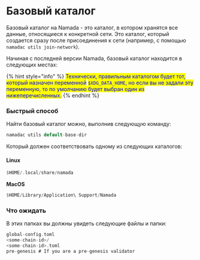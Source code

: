 # Базовый каталог

Базовый каталог на Namada - это каталог, в котором хранятся все данные, относящиеся к конкретной сети. Это каталог, который создается сразу после присоединения к сети (например, с помощью `namadac utils join-network`).

Начиная с последней версии Namada, базовый каталог находится в следующих местах:

{% hint style="info" %}
<mark style="color:blue;">Технически, правильным каталогом будет тот, который назначен переменной</mark> <mark style="color:blue;"></mark><mark style="color:blue;">`$XDG_DATA_HOME`</mark><mark style="color:blue;">, но если вы не задали эту переменную, то по умолчанию будет выбран один из нижеперечисленных.</mark>
{% endhint %}

### Быстрый способ&#x20;

Найти базовый каталог можно, выполнив следующую команду:

```rust
namadac utils default-base-dir
```

Который должен соответствовать одному из следующих каталогов:

#### Linux

```rust
$HOME/.local/share/namada
```

**MacOS**

```rust
$HOME/Library/Application\ Support/Namada
```

### Что ожидать&#x20;

В этих папках вы должны увидеть следующие файлы и папки:

```rust
global-config.toml
<some-chain-id>/
<some-chain-id>.toml
pre-genesis # If you are a pre-genesis validator
```
